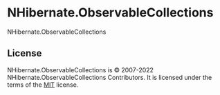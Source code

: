 # NHibernate.ObservableCollections

NHibernate.ObservableCollections

## License

NHibernate.ObservableCollections is &copy; 2007-2022 NHibernate.ObservableCollections Contributors. It is licensed under the terms of the [MIT](https://opensource.org/license/mit/) license.
